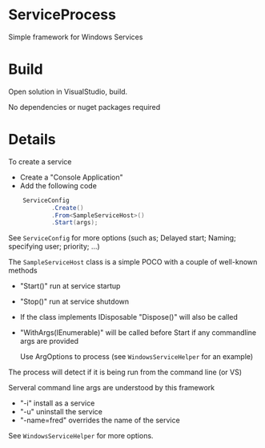 # ServiceProcess
Simple framework for Windows Services

# Build
Open solution in VisualStudio, build.

No dependencies or nuget packages required

# Details
To create a service
 * Create a "Console Application"
 * Add the following code
```csharp
    ServiceConfig
			.Create()
			.From<SampleServiceHost>()
			.Start(args);
```
See ```ServiceConfig``` for more options (such as; Delayed start; Naming; specifying user; priority; ...)

The ```SampleServiceHost``` class is a simple POCO with a couple of well-known methods
 * "Start()" run at service startup
 * "Stop()"  run at service shutdown
 * If the class implements IDisposable "Dispose()" will also be called
 * "WithArgs(IEnumerable<string>)" will be called before Start if any commandline args are provided
   
   Use ArgOptions to process (see ```WindowsServiceHelper``` for an example)

The process will detect if it is being run from the command line (or VS)
 
Serveral command line args are understood by this framework
 * "-i" install as a service
 * "-u" uninstall the service
 * "-name=fred" overrides the name of the service
 
See ```WindowsServiceHelper``` for more options.
